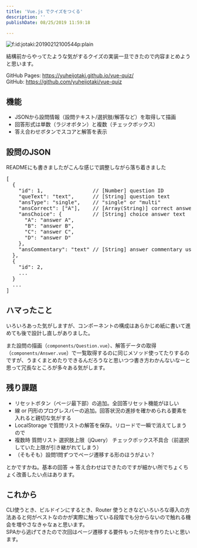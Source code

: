 ```yaml
---
title: 'Vue.js でクイズをつくる'
description: ''
publishDate: 08/25/2019 11:59:18

---
```

<p><span itemscope itemtype="http://schema.org/Photograph"><img src="/images/hatena/20190212100544.png" alt="f:id:jotaki:20190212100544p:plain" title="f:id:jotaki:20190212100544p:plain" class="hatena-fotolife" itemprop="image"></span></p>

<p>結構前からやってたような気がするクイズの実装一旦できたので内容まとめようと思います。</p>

<p>GitHub Pages: <a href="https://yuheijotaki.github.io/vue-quiz/">https://yuheijotaki.github.io/vue-quiz/</a><br/>
GitHub: <a href="https://github.com/yuheijotaki/vue-quiz">https://github.com/yuheijotaki/vue-quiz</a></p>

<h2>機能</h2>

<ul>
<li>JSONから設問情報（設問テキスト/選択肢/解答など）を取得して描画</li>
<li>回答形式は単数（ラジオボタン）と複数（チェックボックス）</li>
<li>答え合わせボタンでスコアと解答を表示</li>
</ul>


<h2>設問のJSON</h2>

<p>READMEにも書きましたがこんな感じで調整しながら落ち着きました</p>

<pre class="code" data-lang="" data-unlink>[
  {
    &#34;id&#34;: 1,                // [Number] question ID
    &#34;queText&#34;: &#34;text&#34;,      // [String] question text
    &#34;ansType&#34;: &#34;single&#34;,    // &#34;single&#34; or &#34;multi&#34;
    &#34;ansCorrect&#34;: [&#34;A&#34;],    // [Array(String)] correct answer. If &#39;ansType&#39; is &#34;multi&#34;, specify like [&#34;A&#34;,&#34;B&#34;]
    &#34;ansChoice&#34;: {          // [String] choice answer text
      &#34;A&#34;: &#34;answer A&#34;,
      &#34;B&#34;: &#34;answer B&#34;,
      &#34;C&#34;: &#34;answer C&#34;,
      &#34;D&#34;: &#34;answer D&#34;
    },
    &#34;ansCommentary&#34;: &#34;text&#34; // [String] answer commentary using HTML tags
  },
  {
    &#34;id&#34;: 2,
    ...
  }
  ...
]</pre>


<h2>ハマったこと</h2>

<p>いろいろあった気がしますが、コンポーネントの構成はあらかじめ紙に書いて進めても後で設計し直しがありました。</p>

<p>また設問の描画（<code>components/Question.vue</code>）、解答データの取得（<code>components/Answer.vue</code>）で一覧取得するのに同じメソッド使ってたりするのですが、うまくまとめたりできるんだろうなと思いつつ書き方わかんないなーと思って冗長なところが多々ある気がします。</p>

<h2>残り課題</h2>

<ul>
<li>リセットボタン（ページ最下部）の追加。全回答リセット機能がほしい</li>
<li>線 or 円形のプログレスバーの追加。回答状況の進捗を確かめられる要素を入れると親切な気がする</li>
<li>LocalStorage で質問リストの解答を保存。リロードで一瞬で消えてしまうので</li>
<li>複数時 質問リスト 選択肢上限（jQuery） チェックボックス不具合（前選択していた上限が引き継がれてしまう）</li>
<li>（そもそも）設問1問ずつでページ遷移する形のほうがよい？</li>
</ul>


<p>とかですかね。基本の回答 → 答え合わせはできたのですが細かい所でちょくちょく改善したい点はあります。</p>

<h2>これから</h2>

<p>CLI使うとき、ビルドインにするとき、Router 使うときなどいろいろな導入の方法あると何がベストなのかが実際に触っている段階でも分からないので触れる機会を増やさなきゃなぁと思います。<br/>
SPAから逃げてきたので次回はページ遷移する要件もった何かを作りたいと思います。</p>

